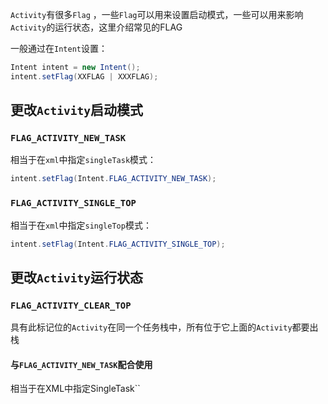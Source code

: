 `Activity`有很多`Flag` ，一些`Flag`可以用来设置启动模式，一些可以用来影响`Activity`的运行状态，这里介绍常见的FLAG

一般通过在`Intent`设置：  

```java
Intent intent = new Intent();
intent.setFlag(XXFLAG | XXXFLAG);
```

## 更改`Activity`启动模式

### `FLAG_ACTIVITY_NEW_TASK`
相当于在`xml`中指定`singleTask`模式：  

```java
intent.setFlag(Intent.FLAG_ACTIVITY_NEW_TASK);
```

### `FLAG_ACTIVITY_SINGLE_TOP`
相当于在`xml`中指定`singleTop`模式：  

```java
intent.setFlag(Intent.FLAG_ACTIVITY_SINGLE_TOP);
``` 

## 更改`Activity`运行状态

### `FLAG_ACTIVITY_CLEAR_TOP`
具有此标记位的`Activity`在同一个任务栈中，所有位于它上面的`Activity`都要出栈

#### 与`FLAG_ACTIVITY_NEW_TASK`配合使用
相当于在XML中指定SingleTask``